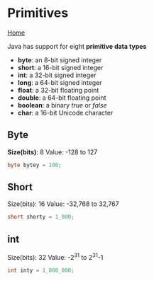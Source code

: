# Primitives

[Home](../index.md)

Java has support for eight **primitive data types**

* **byte**: an 8-bit signed integer
* **short**: a 16-bit signed integer
* **int**: a 32-bit signed integer
* **long**: a 64-bit signed integer
* **float**: a 32-bit floating point
* **double**: a 64-bit floating point
* **boolean**: a binary *true* or *false*
* **char**: a 16-bit Unicode character

## Byte

**Size(bits)**: 8
Value: -128 to 127

```java
byte bytey = 100;
```

## Short

Size(bits): 16
Value: -32,768 to 32,767

```java
short shorty = 1_000;
```

## int

Size(bits): 32
Value: -2<sup>31</sup> to 2<sup>31</sup>-1

```java
int inty = 1_000_000;
```
